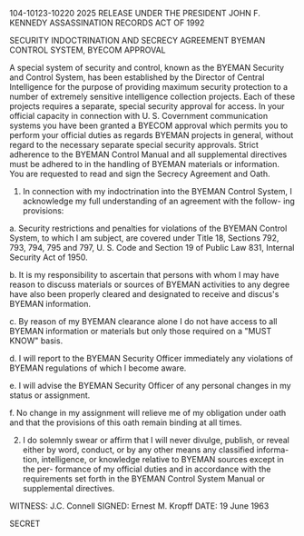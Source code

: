 104-10123-10220 
2025 RELEASE UNDER THE PRESIDENT JOHN F. KENNEDY ASSASSINATION RECORDS ACT OF 1992

SECURITY INDOCTRINATION AND SECRECY AGREEMENT
BYEMAN CONTROL SYSTEM, BYECOM APPROVAL

A special system of security and control, known as the BYEMAN
Security and Control System, has been established by the Director of Central
Intelligence for the purpose of providing maximum security protection to a
number of extremely sensitive intelligence collection projects. Each of these
projects requires a separate, special security approval for access. In your
official capacity in connection with U. S. Covernment communication systems
you have been granted a BYECOM approval which permits you to perform
your official duties as regards BYEMAN projects in general, without regard
to the necessary separate special security approvals. Strict adherence to the
BYEMAN Control Manual and all supplemental directives must be adhered to
in the handling of BYEMAN materials or information. You are requested to
read and sign the Secrecy Agreement and Oath.

1. In connection with my indoctrination into the BYEMAN Control
System, I acknowledge my full understanding of an agreement with the follow-
ing provisions:

a. Security restrictions and penalties for violations of the
BYEMAN Control System, to which I am subject, are covered under
Title 18, Sections 792, 793, 794, 795 and 797, U. S. Code and Section
19 of Public Law 831, Internal Security Act of 1950.

b. It is my responsibility to ascertain that persons with whom I
may have reason to discuss materials or sources of BYEMAN activities
to any degree have also been properly cleared and designated to
receive and discus's BYEMAN information.

c. By reason of my BYEMAN clearance alone I do not have access
to all BYEMAN information or materials but only those required on a
"MUST KNOW" basis.

d. I will report to the BYEMAN Security Officer immediately any
violations of BYEMAN regulations of which I become aware.

e. I will advise the BYEMAN Security Officer of any personal
changes in my status or assignment.

f. No change in my assignment will relieve me of my obligation
under oath and that the provisions of this oath remain binding at all times.

2. I do solemnly swear or affirm that I will never divulge, publish, or
reveal either by word, conduct, or by any other means any classified informa-
tion, intelligence, or knowledge relative to BYEMAN sources except in the per-
formance of my official duties and in accordance with the requirements set forth
in the BYEMAN Control System Manual or supplemental directives.

WITNESS: J.C. Connell
SIGNED: Ernest M. Kropff
DATE: 19 June 1963

SECRET
